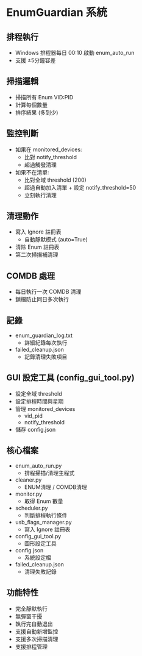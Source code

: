 # EnumGuardian 系統

## 排程執行
- Windows 排程器每日 00:10 啟動 enum_auto_run
- 支援 ±5分鐘容差

## 掃描邏輯
- 掃描所有 Enum VID:PID
- 計算每個數量
- 排序結果 (多到少)

## 監控判斷
- 如果在 monitored_devices:
  - 比對 notify_threshold
  - 超過觸發清理
- 如果不在清單:
  - 比對全域 threshold (200)
  - 超過自動加入清單 + 設定 notify_threshold=50
  - 立刻執行清理

## 清理動作
- 寫入 Ignore 註冊表
  - 自動靜默模式 (auto=True)
- 清除 Enum 註冊表
- 第二次掃描補清理

## COMDB 處理
- 每日執行一次 COMDB 清理
- 鎖檔防止同日多次執行

## 記錄
- enum_guardian_log.txt
  - 詳細紀錄每次執行
- failed_cleanup.json
  - 記錄清理失敗項目

## GUI 設定工具 (config_gui_tool.py)
- 設定全域 threshold
- 設定排程時間與星期
- 管理 monitored_devices
  - vid_pid
  - notify_threshold
- 儲存 config.json

## 核心檔案
- enum_auto_run.py
  - 排程掃描/清理主程式
- cleaner.py
  - ENUM清理 / COMDB清理
- monitor.py
  - 取得 Enum 數量
- scheduler.py
  - 判斷排程執行條件
- usb_flags_manager.py
  - 寫入 Ignore 註冊表
- config_gui_tool.py
  - 圖形設定工具
- config.json
  - 系統設定檔
- failed_cleanup.json
  - 清理失敗記錄

## 功能特性
- 完全靜默執行
- 無彈窗干擾
- 執行完自動退出
- 支援自動新增監控
- 支援多次掃描清理
- 支援排程管理